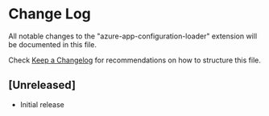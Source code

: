 # Change Log

All notable changes to the "azure-app-configuration-loader" extension will be documented in this file.

Check [Keep a Changelog](http://keepachangelog.com/) for recommendations on how to structure this file.

## [Unreleased]

- Initial release